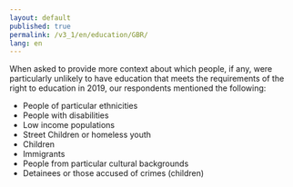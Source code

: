 ```yaml
---
layout: default
published: true
permalink: /v3_1/en/education/GBR/
lang: en
---
```

When asked to provide more context about which people, if any, were particularly unlikely to have education that meets the requirements of the right to education in 2019, our respondents mentioned the following:
- People of particular ethnicities 
- People with disabilities 
- Low income populations 
- Street Children or homeless youth 
- Children  
- Immigrants 
- People from particular cultural backgrounds 
- Detainees or those accused of crimes (children) 



